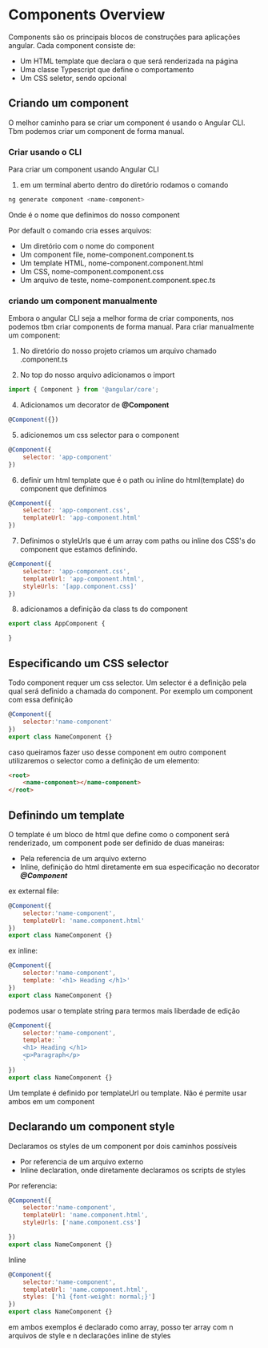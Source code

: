 # Components Overview

Components são os principais blocos de construções para aplicações angular. Cada component consiste de:
- Um HTML template que declara o que será renderizada na página
- Uma classe Typescript que define o comportamento
- Um CSS seletor, sendo opcional

## Criando um component

O melhor caminho para se criar um component é usando o Angular CLI. Tbm podemos criar um component de forma manual.

### Criar usando o CLI
Para criar um component usando Angular CLI 
1. em um terminal aberto dentro do diretório rodamos o comando 
~~~ bash
ng generate component <name-component>
~~~
Onde <name-component> é o nome que definimos do nosso component

Por default o comando cria esses arquivos:
- Um diretório com o nome do component
- Um component file, nome-component.component.ts
- Um template HTML, nome-component.component.html
- Um CSS, nome-component.component.css
- Um arquivo de teste, nome-component.component.spec.ts


### criando um component manualmente

Embora o angular CLI seja a melhor forma de criar components, nos podemos tbm criar components de forma manual.
Para criar manualmente um component:

1. No diretório do nosso projeto criamos um arquivo chamado <component-nome>.component.ts

3. No top do nosso arquivo adicionamos o import 
~~~ javascript
import { Component } from '@angular/core';
~~~

4. Adicionamos um decorator de **@Component**
~~~ javascript
@Component({})
~~~

5. adicionemos um css selector para o component

~~~ javascript
@Component({
    selector: 'app-component'
})
~~~

6. definir um html template que é o path ou inline do html(template) do component que definimos
~~~ javascript
@Component({
    selector: 'app-component.css',
    templateUrl: 'app-component.html'
})
~~~

7. Definimos o styleUrls que é um array com paths ou inline dos CSS's do component que estamos definindo.

~~~ javascript
@Component({
    selector: 'app-component.css',
    templateUrl: 'app-component.html',
    styleUrls: '[app.component.css]'
})
~~~

8. adicionamos a definição da class ts do component
~~~ javascript
export class AppComponent {

}
~~~

## Especificando um CSS selector
Todo component requer um css selector. Um selector é a definição pela qual será definido a chamada do component.
Por exemplo um component com essa definição

~~~ javascript
@Component({
    selector:'name-component'
})
export class NameComponent {}
~~~
caso queiramos fazer uso desse component em outro component utilizaremos o selector como a definição de um elemento:

~~~ html
<root>
    <name-component></name-component>
</root>
~~~

## Definindo um template
O template é um bloco de html que define como o component será renderizado, um component pode ser definido de duas maneiras:
- Pela referencia de um arquivo externo
- Inline, definição do html diretamente em sua especificação no decorator **_@Component_**

ex external file:
~~~ javascript
@Component({
    selector:'name-component',
    templateUrl: 'name.component.html'
})
export class NameComponent {}
~~~

ex inline:

~~~ javascript
@Component({
    selector:'name-component',
    template: '<h1> Heading </h1>'
})
export class NameComponent {}
~~~

podemos usar o template string para termos mais liberdade de edição

~~~ javascript
@Component({
    selector:'name-component',
    template: `
    <h1> Heading </h1>
    <p>Paragraph</p>
    `
})
export class NameComponent {}
~~~

Um template é definido por templateUrl ou template. Não é permite usar ambos em um component

## Declarando um component style

Declaramos os styles de um component por dois caminhos possíveis
- Por referencia de um arquivo externo
- Inline declaration, onde diretamente declaramos os scripts de styles

Por referencia:


~~~ javascript
@Component({
    selector:'name-component',
    templateUrl: 'name.component.html',
    styleUrls: ['name.component.css']

})
export class NameComponent {}
~~~

Inline

~~~ javascript
@Component({
    selector:'name-component',
    templateUrl: 'name.component.html',
    styles: ['h1 {font-weight: normal;}']
})
export class NameComponent {}
~~~

em ambos exemplos é declarado como array, posso ter array com n arquivos de style e n declarações inline de styles
